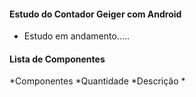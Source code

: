 #### Estudo do Contador Geiger com Android

* Estudo em andamento.....


#### Lista de Componentes

*Componentes      *Quantidade      *Descrição
* 
